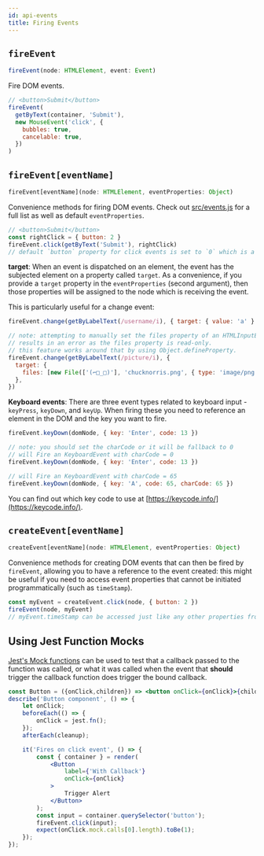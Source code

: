 ```yaml
---
id: api-events
title: Firing Events
---
```


## `fireEvent`

```typescript
fireEvent(node: HTMLElement, event: Event)
```

Fire DOM events.

```javascript
// <button>Submit</button>
fireEvent(
  getByText(container, 'Submit'),
  new MouseEvent('click', {
    bubbles: true,
    cancelable: true,
  })
)
```

## `fireEvent[eventName]`

```typescript
fireEvent[eventName](node: HTMLElement, eventProperties: Object)
```

Convenience methods for firing DOM events. Check out
[src/events.js](https://github.com/testing-library/dom-testing-library/blob/master/src/events.js)
for a full list as well as default `eventProperties`.

```javascript
// <button>Submit</button>
const rightClick = { button: 2 }
fireEvent.click(getByText('Submit'), rightClick)
// default `button` property for click events is set to `0` which is a left click.
```

**target**: When an event is dispatched on an element, the event has the
subjected element on a property called `target`. As a convenience, if you
provide a `target` property in the `eventProperties` (second argument), then
those properties will be assigned to the node which is receiving the event.

This is particularly useful for a change event:

```javascript
fireEvent.change(getByLabelText(/username/i), { target: { value: 'a' } })

// note: attempting to manually set the files property of an HTMLInputElement
// results in an error as the files property is read-only.
// this feature works around that by using Object.defineProperty.
fireEvent.change(getByLabelText(/picture/i), {
  target: {
    files: [new File(['(⌐□_□)'], 'chucknorris.png', { type: 'image/png' })],
  },
})
```

**Keyboard events**: There are three event types related to keyboard input -
`keyPress`, `keyDown`, and `keyUp`. When firing these you need to reference an
element in the DOM and the key you want to fire.

```javascript
fireEvent.keyDown(domNode, { key: 'Enter', code: 13 })

// note: you should set the charCode or it will be fallback to 0
// will Fire an KeyboardEvent with charCode = 0
fireEvent.keyDown(domNode, { key: 'Enter', code: 13 })

// will Fire an KeyboardEvent with charCode = 65
fireEvent.keyDown(domNode, { key: 'A', code: 65, charCode: 65 })
```

You can find out which key code to use at
[https://keycode.info/](https://keycode.info/).

## `createEvent[eventName]`

```typescript
createEvent[eventName](node: HTMLElement, eventProperties: Object)
```

Convenience methods for creating DOM events that can then be fired by
`fireEvent`, allowing you to have a reference to the event created: this might
be useful if you need to access event properties that cannot be initiated
programmatically (such as `timeStamp`).

```javascript
const myEvent = createEvent.click(node, { button: 2 })
fireEvent(node, myEvent)
// myEvent.timeStamp can be accessed just like any other properties from myEvent
```

## Using Jest Function Mocks
[Jest's Mock functions](https://jestjs.io/docs/en/mock-functions) can be used to test that a callback passed to the function was called, or what it was called when the event that **should** trigger the callback function does trigger the bound callback.

```jsx
const Button = ({onClick,children}) => <button onClick={onClick}>{children}</button>
describe('Button component', () => {
    let onClick;
    beforeEach(() => {
        onClick = jest.fn();
    });
    afterEach(cleanup);

    it('Fires on click event', () => {
        const { container } = render(
            <Button
                label={'With Callback'}
                onClick={onClick}
            >
                Trigger Alert
            </Button>
        );
        const input = container.querySelector('button');
        fireEvent.click(input);
        expect(onClick.mock.calls[0].length).toBe(1);
    });
});
```
